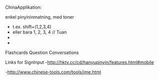 ChinaApplikation:


enkel pinyininmatning, med toner
  - t.ex. shift+(1,2,3,4)
  -  eller bara 1, 2, 3, 4 // Tuan
  -  
  -  
Flashcards
Question
Conversations


Links for SignInput
-http://hktv.cc/cd/hanyupinyin/features.html#mobile

-http://www.chinese-tools.com/tools/ime.html
